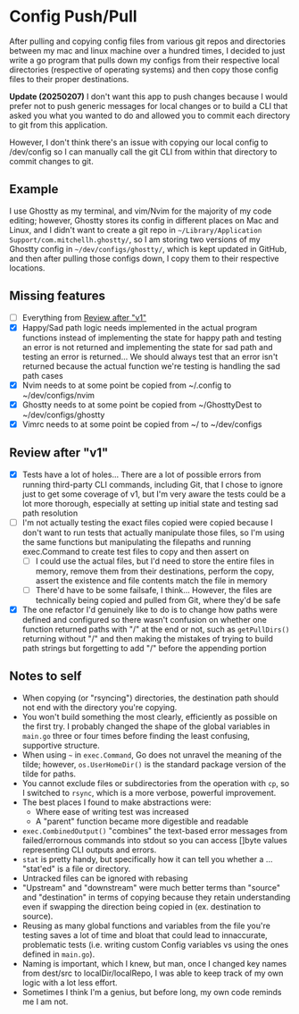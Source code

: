 # Config Push/Pull

After pulling and copying config files from various git repos and directories between my mac and linux machine over a hundred times, I decided to just write a go program that pulls down my configs from their respective local directories (respective of operating systems) and then copy those config files to their proper destinations.

**Update (20250207)** 
I don't want this app to push changes because I would prefer not to push generic messages for local changes or to build a CLI that asked you what you wanted to do and allowed you to commit each directory to git from this application.

However, I don't think there's an issue with copying our local config to /dev/config so I can manually call the git CLI from within that directory to commit changes to git.

## Example

I use Ghostty as my terminal, and vim/Nvim for the majority of my code editing; however, Ghostty stores its config in different places on Mac and Linux, and I didn't want to create a git repo in `~/Library/Application Support/com.mitchellh.ghostty/`, so I am storing two versions of my Ghostty config in `~/dev/configs/ghostty/`, which is kept updated in GitHub, and then after pulling those configs down, I copy them to their respective locations.

## Missing features

- [ ] Everything from [Review after "v1"](#review-after-"v1")
- [x] Happy/Sad path logic needs implemented in the actual program functions instead of implementing the state for happy path and testing an error is not returned and implementing the state for sad path and testing an error is returned... We should always test that an error isn't returned because the actual function we're testing is handling the sad path cases
- [x] Nvim needs to at some point be copied from ~/.config to ~/dev/configs/nvim
- [x] Ghostty needs to at some point be copied from ~/GhosttyDest to ~/dev/configs/ghostty
- [x] Vimrc needs to at some point be copied from ~/ to ~/dev/configs

## Review after "v1"

- [x] Tests have a lot of holes... There are a lot of possible errors from running third-party CLI commands, including Git, that I chose to ignore just to get some coverage of v1, but I'm very aware the tests could be a lot more thorough, especially at setting up initial state and testing sad path resolution
- [ ] I'm not actually testing the exact files copied were copied because I don't want to run tests that actually manipulate those files, so I'm using the same functions but manipulating the filepaths and running exec.Command to create test files to copy and then assert on
    - [ ] I could use the actual files, but I'd need to store the entire files in memory, remove them from their destinations, perform the copy, assert the existence and file contents match the file in memory
    - [ ] There'd have to be some failsafe, I think... However, the files are technically being copied and pulled from Git, where they'd be safe
- [x] The one refactor I'd genuinely like to do is to change how paths were defined and configured so there wasn't confusion on whether one function returned paths with "/" at the end or not, such as `getPullDirs()` returning without "/" and then making the mistakes of trying to build path strings but forgetting to add "/" before the appending portion

## Notes to self

- When copying (or "rsyncing") directories, the destination path should not end with the directory you're copying.
- You won't build something the most clearly, efficiently as possible on the first try. I probably changed the shape of the global variables in `main.go` three or four times before finding the least confusing, supportive structure.
- When using `~` in `exec.Command`, Go does not unravel the meaning of the tilde; however, `os.UserHomeDir()` is the standard package version of the tilde for paths.
- You cannot exclude files or subdirectories from the operation with `cp`, so I switched to `rsync`, which is a more verbose, powerful improvement.
- The best places I found to make abstractions were:
    - Where ease of writing test was increased
    - A "parent" function became more digestible and readable
- `exec.CombinedOutput()` "combines" the text-based error messages from failed/errornous commands into stdout so you can access []byte values representing CLI outputs and errors.
- `stat` is pretty handy, but specifically how it can tell you whether a ... "stat'ed" is a file or directory.
- Untracked files can be ignored with rebasing
- "Upstream" and "downstream" were much better terms than "source" and "destination" in terms of copying because they retain understanding even if swapping the direction being copied in (ex. destination to source).
- Reusing as many global functions and variables from the file you're testing saves a lot of time and bloat that could lead to innaccurate, problematic tests (i.e. writing custom Config variables vs using the ones defined in `main.go`).
- Naming is important, which I knew, but man, once I changed key names from dest/src to localDir/localRepo, I was able to keep track of my own logic with a lot less effort.
- Sometimes I think I'm a genius, but before long, my own code reminds me I am not.
